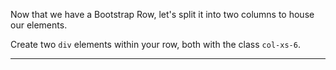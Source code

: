 <div class="challenge-instructions bootstrap"><div><section id="description">
<p>Now that we have a Bootstrap Row, let's split it into two columns to house our elements.</p>
<p>Create two <code>div</code> elements within your row, both with the class <code>col-xs-6</code>.</p>
</section></div><hr/></div>